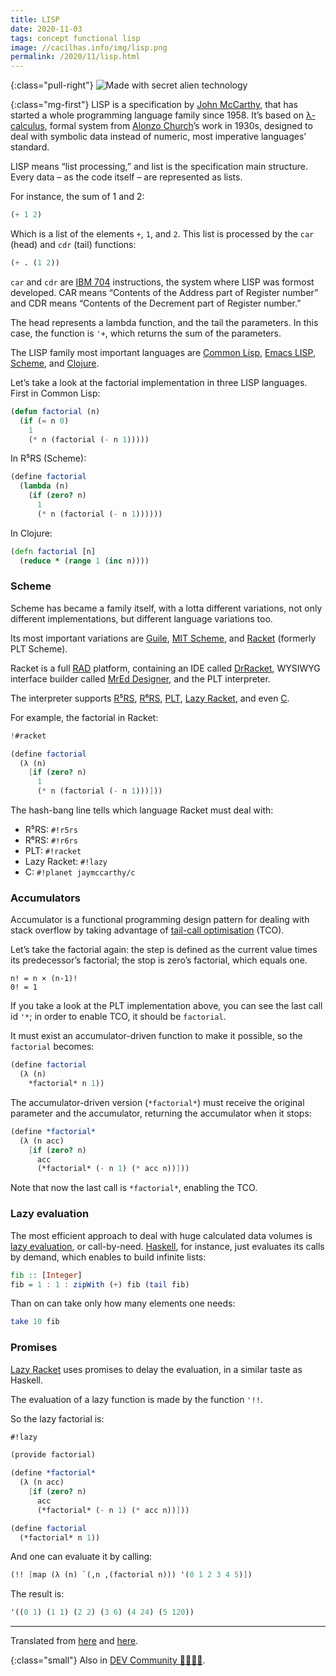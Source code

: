 ```yaml
---
title: LISP
date: 2020-11-03
tags: concept functional lisp
image: //cacilhas.info/img/lisp.png
permalink: /2020/11/lisp.html
---
```

[alonzo-church]: http://www.genealogy.ams.org/id.php?id=8011
[c]: https://planet.racket-lang.org/display.ss?package=c.plt&owner=jaymccarthy
[clojure]: https://clojure.org/
[common-lisp]: https://common-lisp.net/
[dev.to]: https://dev.to/cacilhas/lisp-473j
[drracket]: https://docs.racket-lang.org/drracket/
[emacs-lisp]: https://www.gnu.org/software/emacs/manual/html_node/eintr/
[guile]: https://www.gnu.org/software/guile/
[ibm-704]: https://en.wikipedia.org/wiki/IBM_704
[john-mccarthy]: http://www.genealogy.ams.org/id.php?id=22145
[haskell]: https://www.haskell.org/
[λ-calculus]: https://en.wikipedia.org/wiki/Lambda_calculus
[lazy-evaluation]: https://en.wikipedia.org/wiki/Lazy_evaluation
[lazy-racket]: https://docs.racket-lang.org/lazy/
[mit-scheme]: https://www.gnu.org/software/mit-scheme/
[mred]: https://pkgs.racket-lang.org/package/mred-designer
[original1]: /2017/11/lisp.html
[original2]: /2017/11/lazy-racket.html
[plt]: https://docs.racket-lang.org/
[r5rs]: http://www.schemers.org/Documents/Standards/R5RS/
[r6rs]: http://www.r6rs.org/
[racket]: https://racket-lang.org/
[rad]: https://en.wikipedia.org/wiki/Rapid_application_development
[scheme]: http://www.schemers.org/
[tco]: http://wiki.c2.com/?TailCallOptimization

{:class="pull-right"} <img src="{{{ image }}}" alt="Made with secret alien technology" />

{:class="mg-first"} LISP is a specification by [John McCarthy][john-mccarthy],
that has started a whole programming language family since 1958. It’s based on
[λ-calculus][λ-calculus], formal system from [Alonzo Church][alonzo-church]’s
work in 1930s, designed to deal with symbolic data instead of numeric, most
imperative languages’ standard.

LISP means “list processing,” and list is the specification main structure.
Every data – as the code itself – are represented as lists.

For instance, the sum of 1 and 2:

```lisp
(+ 1 2)
```

Which is a list of the elements `+`, `1`, and `2`. This list is processed by the
`car` (head) and `cdr` (tail) functions:

```lisp
(+ . (1 2))
```

`car` and `cdr` are [IBM 704][ibm-704] instructions, the system where LISP was
formost developed. CAR means “Contents of the Address part of Register number”
and CDR means “Contents of the Decrement part of Register number.”

The head represents a lambda function, and the tail the parameters. In this
case, the function is `'+`, which returns the sum of the parameters.

The LISP family most important languages are [Common Lisp][common-lisp],
[Emacs LISP][emacs-lisp], [Scheme][scheme], and [Clojure][clojure].

Let’s take a look at the factorial implementation in three LISP languages. First
in Common Lisp:

```lisp
(defun factorial (n)
  (if (= n 0)
    1
    (* n (factorial (- n 1)))))
```

In R⁵RS (Scheme):

```scheme
(define factorial
  (lambda (n)
    (if (zero? n)
      1
      (* n (factorial (- n 1))))))
```

In Clojure:

```clojure
(defn factorial [n]
  (reduce * (range 1 (inc n))))
```

### Scheme

Scheme has became a family itself, with a lotta different variations, not only
different implementations, but different language variations too.

Its most important variations are [Guile][guile], [MIT Scheme][mit-scheme], and
[Racket][racket] (formerly PLT Scheme).

Racket is a full [RAD][rad] platform, containing an IDE called
[DrRacket][drracket], WYSIWYG interface builder called [MrEd Designer][mred],
and the PLT interpreter.

The interpreter supports [R⁵RS][r5rs], [R⁶RS][r6rs], [PLT][plt],
[Lazy Racket][lazy-racket], and even [C][c].

For example, the factorial in Racket:

```scheme
!#racket

(define factorial
  (λ (n)
    [if (zero? n)
      1
      (* n (factorial (- n 1)))]))
```

The hash-bang line tells which language Racket must deal with:

- R⁵RS: `#!r5rs`
- R⁶RS: `#!r6rs`
- PLT: `#!racket`
- Lazy Racket: `#!lazy`
- C: `#!planet jaymccarthy/c`

### Accumulators

Accumulator is a functional programming design pattern for dealing with stack
overflow by taking advantage of [tail-call optimisation][tco] (TCO).

Let’s take the factorial again: the step is defined as the current value times
its predecessor’s factorial; the stop is zero’s factorial, which equals one.

```
n! = n × (n-1)!
0! = 1
```

If you take a look at the PLT implementation above, you can see the last call
id `'*`; in order to enable TCO, it should be `factorial`.

It must exist an accumulator-driven function to make it possible, so the
`factorial` becomes:

```scheme
(define factorial
  (λ (n)
    *factorial* n 1))
```

The accumulator-driven version (`*factorial*`) must receive the original
parameter and the accumulator, returning the accumulator when it stops:

```scheme
(define *factorial*
  (λ (n acc)
    [if (zero? n)
      acc
      (*factorial* (- n 1) (* acc n))]))
```

Note that now the last call is `*factorial*`, enabling the TCO.

### Lazy evaluation

The most efficient approach to deal with huge calculated data volumes is
[lazy evaluation][lazy-evaluation], or call-by-need. [Haskell][haskell], for
instance, just evaluates its calls by demand, which enables to build infinite
lists:

```haskell
fib :: [Integer]
fib = 1 : 1 : zipWith (+) fib (tail fib)
```

Than on can take only how many elements one needs:

```haskell
take 10 fib
```

### Promises

[Lazy Racket][lazy-racket] uses promises to delay the evaluation, in a similar
taste as Haskell.

The evaluation of a lazy function is made by the function `'!!`.

So the lazy factorial is:

```scheme
#!lazy

(provide factorial)

(define *factorial*
  (λ (n acc)
    [if (zero? n)
      acc
      (*factorial* (- n 1) (* acc n))]))

(define factorial
  (*factorial* n 1))
```

And one can evaluate it by calling:

```scheme
(!! [map (λ (n) `(,n ,(factorial n))) '(0 1 2 3 4 5)])
```

The result is:

```scheme
'((0 1) (1 1) (2 2) (3 6) (4 24) (5 120))
```

-----

Translated from [here][original1] and [here][original2].

{:class="small"} Also in [DEV Community 👩‍💻👨‍💻][dev.to].
